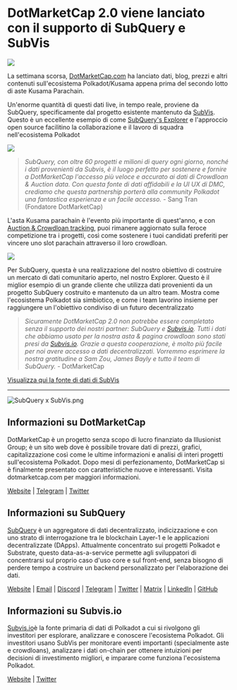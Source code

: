 # DotMarketCap 2.0 viene lanciato con il supporto di SubQuery e SubVis

![](https://cdn-images-1.medium.com/max/1600/1*fIxEXupCMUaaMsWQbA7zFQ.gif)

La settimana scorsa, [DotMarketCap.com](https://dotmarketcap.com/) ha lanciato dati, blog, prezzi e altri contenuti sull'ecosistema Polkadot/Kusama appena prima del secondo lotto di aste Kusama Parachain.

Un'enorme quantità di questi dati live, in tempo reale, proviene da SubQuery, specificamente dal progetto esistente mantenuto da [SubVis](https://explorer.subquery.network/subquery/subvis-io/kusama-auction). Questo è un eccellente esempio di come [SubQuery's Explorer](https://explorer.subquery.network/) e l'approccio open source facilitino la collaborazione e il lavoro di squadra nell'ecosistema Polkadot

![](https://cdn-images-1.medium.com/max/1600/1*-UL84MrIB3TtZBkDPwLMmw.png)

> *SubQuery, con oltre 60 progetti e milioni di query ogni giorno, nonché i dati provenienti da Subvis, è il luogo perfetto per sostenere e fornire a DotMarketCap l'accesso più veloce e accurato ai dati di Crowdloan & Auction data. Con questa fonte di dati affidabili e la UI UX di DMC, crediamo che questa partnership porterà alla community Polkadot una fantastica esperienza e un facile accesso.* - Sang Tran (Fondatore DotMarketCap)

L'asta Kusama parachain è l'evento più importante di quest'anno, e con [Auction & Crowdloan tracking](https://dotmarketcap.com/auction), puoi rimanere aggiornato sulla feroce competizione tra i progetti, così come sostenere i tuoi candidati preferiti per vincere uno slot parachain attraverso il loro crowdloan.

![](https://cdn-images-1.medium.com/max/1600/1*n_y-1CUv1BcU2bzCs15djA.png)

Per SubQuery, questa è una realizzazione del nostro obiettivo di costruire un mercato di dati comunitario aperto, nel nostro Explorer. Questo è il miglior esempio di un grande cliente che utilizza dati provenienti da un progetto SubQuery costruito e mantenuto da un altro team. Mostra come l'ecosistema Polkadot sia simbiotico, e come i team lavorino insieme per raggiungere un l'obiettivo condiviso di un futuro decentralizzato

> *Sicuramente DotMarketCap 2.0 non potrebbe essere completato senza il supporto dei nostri partner: SubQuery e [Subvis.io](http://subvis.io/). Tutti i dati che abbiamo usato per la nostra asta & pagina crowdloan sono stati presi da [Subvis.io](http://subvis.io/). Grazie a questa cooperazione, è molto più facile per noi avere accesso a dati decentralizzati. Vorremmo esprimere la nostra gratitudine a Sam Zou, James Bayly e tutto il team di SubQuery.* - DotMarketCap

[Visualizza qui la fonte di dati di SubVis](https://explorer.subquery.network/subquery/subvis-io/kusama-auction)

---

![SubQuery x SubVis.png](https://cdn-images-1.medium.com/max/1600/1*ZOtmJdlgr-5H4BAt2gVKLw.png)

## **Informazioni su DotMarketCap**

DotMarketCap è un progetto senza scopo di lucro finanziato da Illusionist Group; è un sito web dove è possibile trovare dati di prezzi, grafici, capitalizzazione così come le ultime informazioni e analisi di interi progetti sull'ecosistema Polkadot. Dopo mesi di perfezionamento, DotMarketCap si è finalmente presentato con caratteristiche nuove e interessanti. Visita dotmarketcap.com per maggiori informazioni.

[Website](http://dotmarketcap.com/) | [Telegram](https://t.me/DotMarketCap_ANN) | [Twitter](https://twitter.com/DotMarketCap?ref_src=twsrc%5Egoogle%7Ctwcamp%5Eserp%7Ctwgr%5Eauthor)

## **Informazioni su SubQuery**

[SubQuery](https://subquery.network/) è un aggregatore di dati decentralizzato, indicizzazione e con uno strato di interrogazione tra le blockchain Layer-1 e le applicazioni decentralizzate (DApps). Attualmente concentrato sui progetti Polkadot e Substrate, questo data-as-a-service permette agli sviluppatori di concentrarsi sul proprio caso d'uso core e sul front-end, senza bisogno di perdere tempo a costruire un backend personalizzato per l'elaborazione dei dati.

[Website](https://subquery.network/) | [Email](mailto:hello@subquery.network) | [Discord](https://discord.com/invite/78zg8aBSMG) | [Telegram](https://t.me/subquerynetwork) | [Twitter](https://twitter.com/subquerynetwork) | [Matrix](https://matrix.to/#/#subquery:matrix.org) | [LinkedIn](https://www.linkedin.com/company/subquery) | [GitHub](https://github.com/subquery)

## **Informazioni su Subvis.io**

[Subvis.io](https://dotmarketcap.com/blog-detail/541/Subvis.io)è la fonte primaria di dati di Polkadot a cui si rivolgono gli investitori per esplorare, analizzare e conoscere l'ecosistema Polkadot. Gli investitori usano SubVis per monitorare eventi importanti (specialmente aste e crowdloans), analizzare i dati on-chain per ottenere intuizioni per decisioni di investimento migliori, e imparare come funziona l'ecosistema Polkadot.

[Website](https://www.subvis.io/) | [Twitter](https://twitter.com/subvisioapp)
